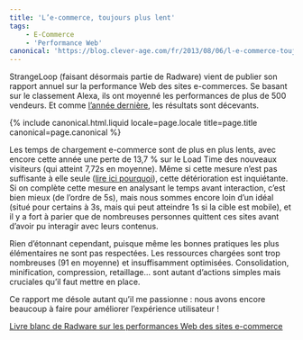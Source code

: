 ```yaml
---
title: 'L’e-commerce, toujours plus lent'
tags:
    - E-Commerce
    - 'Performance Web'
canonical: 'https://blog.clever-age.com/fr/2013/08/06/l-e-commerce-toujours-plus-lent/'
---
```


StrangeLoop (faisant désormais partie de Radware) vient de publier son rapport
annuel sur la performance Web des sites e-commerces. Se basant sur le classement
Alexa, ils ont moyenné les performances de plus de 500 vendeurs. Et comme
[l’année dernière](/notes/2012-01-le-commerce-reste-lent/), les résultats sont
décevants.

<!-- more -->

{% include canonical.html.liquid
    locale=page.locale
    title=page.title
    canonical=page.canonical
%}

Les temps de chargement e-commerce sont de plus en plus lents, avec encore cette
année une perte de 13,7 % sur le Load Time des nouveaux visiteurs (qui atteint
7,72s en moyenne). Même si cette mesure n’est pas suffisante à elle seule
([lire ici pourquoi](/notes/2012-07-a-quelle-vitesse-ma-page-se-charge-t-elle/)),
cette détérioration est inquiétante. Si on complète cette mesure en analysant le
temps avant interaction, c’est bien mieux (de l’ordre de 5s), mais nous sommes
encore loin d’un idéal (situé pour certains à 3s, mais qui peut atteindre 1s si
la cible est mobile), et il y a fort à parier que de nombreuses personnes
quittent ces sites avant d’avoir pu interagir avec leurs contenus.

Rien d’étonnant cependant, puisque même les bonnes pratiques les plus
élémentaires ne sont pas respectées. Les ressources chargées sont trop
nombreuses (91 en moyenne) et insuffisamment optimisées. Consolidation,
minification, compression, retaillage… sont autant d’actions simples mais
cruciales qu’il faut mettre en place.

Ce rapport me désole autant qu’il me passionne : nous avons encore beaucoup à
faire pour améliorer l’expérience utilisateur !

[Livre blanc de Radware sur les performances Web des sites e-commerce](http://www.radware.com/SiteCode/Templates/rclp.aspx?id=6442452054)
